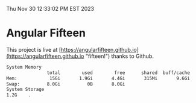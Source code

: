 Thu Nov 30 12:33:02 PM EST 2023

# Angular Fifteen


This project is live at [https://angularfifteen.github.io](https://angularfifteen.github.io "fifteen!") thanks to Github.

```bash
System Memory
               total        used        free      shared  buff/cache   available
Mem:            15Gi       1.9Gi       4.4Gi       315Mi       9.6Gi        13Gi
Swap:          8.0Gi          0B       8.0Gi
System Storage
1.2G	.
